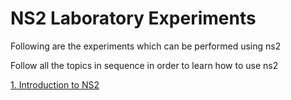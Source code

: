 # NS2 Laboratory Experiments


Following are the experiments which can be performed using ns2

Follow all the topics in sequence in order to learn how to use ns2

[1. Introduction to NS2](1.Introduction.md)
